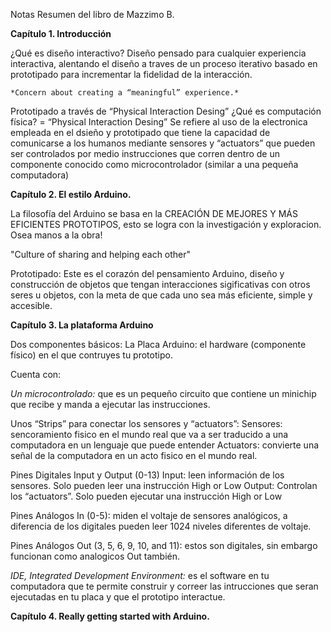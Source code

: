 Notas Resumen del libro de Mazzimo B.

**Capítulo 1. Introducción**

¿Qué es diseño interactivo?
Diseño pensado para cualquier experiencia interactiva, alentando el diseño a
traves de un proceso iterativo basado en prototipado para incrementar la
fidelidad de la interacción.

    *Concern about creating a “meaningful” experience.*
    
   Prototipado a través de “Physical Interaction Desing”
¿Qué es computación física? = “Physical Interaction Desing”
Se refiere al uso de la electronica empleada en el dsieño y prototipado que tiene la capacidad de comunicarse a los humanos mediante sensores  y “actuators” que pueden ser controlados por medio instrucciones que corren dentro de un componente conocido como  microcontrolador (similar a una pequeña computadora)

**Capítulo 2.  El estilo Arduino.**

La filosofía del Arduino se basa en la CREACIÓN DE MEJORES Y MÁS EFICIENTES PROTOTIPOS, esto se logra con la investigación y exploracion. Osea manos a la obra!

  "Culture of sharing and helping each other"

   Prototipado:
Este es el corazón del pensamiento Arduino, diseño y construcción de
objetos que tengan interacciones sigificativas con otros seres u objetos,
con la  meta de que cada uno sea más eficiente, simple y accesible.


**Capítulo 3.  La plataforma Arduino**

Dos componentes básicos:
La Placa Arduino:  el hardware (componente físico) en el que contruyes tu prototipo.

Cuenta con:

  _Un microcontrolado:_ que es un pequeño circuito que contiene un minichip que recibe y manda a ejecutar las instrucciones.

  Unos “Strips” para conectar los sensores y “actuators”:
      Sensores: sencoramiento fisico en el mundo real que va a ser traducido a una computadora en un lenguaje que puede entender
      Actuators: convierte una señal de la computadora en un acto fisico en el mundo real.

  Pines Digitales Input y Output (0-13)
      Input: leen información de los sensores. Solo pueden leer una instrucción High or Low
      Output:  Controlan los “actuators”. Solo pueden ejecutar una instrucción High or Low

  Pines Análogos In (0-5): miden el voltaje de sensores analógicos, a diferencia de los digitales pueden leer 1024 niveles           diferentes de voltaje.

  Pines Análogos Out (3, 5, 6, 9, 10, and 11): estos son digitales, sin embargo funcionan como analogicos Out también.

   _IDE, Integrated Development Environment:_ es el software en tu computadora que
te permite construir y correer las intrucciones que seran ejecutadas en tu placa y que el prototipo interactue.

**Capítulo 4. Really getting started with Arduino.**
